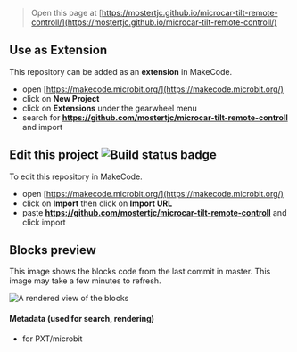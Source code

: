 
> Open this page at [https://mostertjc.github.io/microcar-tilt-remote-controll/](https://mostertjc.github.io/microcar-tilt-remote-controll/)

## Use as Extension

This repository can be added as an **extension** in MakeCode.

* open [https://makecode.microbit.org/](https://makecode.microbit.org/)
* click on **New Project**
* click on **Extensions** under the gearwheel menu
* search for **https://github.com/mostertjc/microcar-tilt-remote-controll** and import

## Edit this project ![Build status badge](https://github.com/mostertjc/microcar-tilt-remote-controll/workflows/MakeCode/badge.svg)

To edit this repository in MakeCode.

* open [https://makecode.microbit.org/](https://makecode.microbit.org/)
* click on **Import** then click on **Import URL**
* paste **https://github.com/mostertjc/microcar-tilt-remote-controll** and click import

## Blocks preview

This image shows the blocks code from the last commit in master.
This image may take a few minutes to refresh.

![A rendered view of the blocks](https://github.com/mostertjc/microcar-tilt-remote-controll/raw/master/.github/makecode/blocks.png)

#### Metadata (used for search, rendering)

* for PXT/microbit
<script src="https://makecode.com/gh-pages-embed.js"></script><script>makeCodeRender("{{ site.makecode.home_url }}", "{{ site.github.owner_name }}/{{ site.github.repository_name }}");</script>
